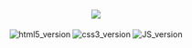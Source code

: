 <h1 align=center><img src="https://readme-typing-svg.herokuapp.com?font=JetBrains+Mono&size=25&color=1586A6&lines=Welcome+to+my+Github+page!"></h1>

<div align="center">
     <img src="https://img.shields.io/badge/HTML5-E34F26?style=for-the-badge&logo=html5&logoColor=white" alt="html5_version"/>
     <img src="https://img.shields.io/badge/CSS3-1572B6?style=for-the-badge&logo=css3&logoColor=white" alt="css3_version"/>
     <img src="https://img.shields.io/badge/-JavaScript-FFCA28?style=for-the-badge&logo=javascript&logoColor=white" alt="JS_version"/>
</div>
